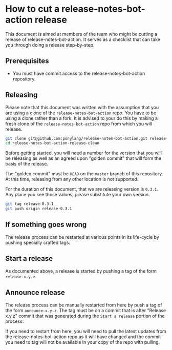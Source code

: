 # How to cut a release-notes-bot-action release

This document is aimed at members of the team who might be cutting a release of release-notes-bot-action. It serves as a checklist that can take you through doing a release step-by-step.

## Prerequisites

* You must have commit access to the release-notes-bot-action repository.

## Releasing

Please note that this document was written with the assumption that you are using a clone of the `release-notes-bot-action` repo. You have to be using a clone rather than a fork. It is advised to your do this by making a fresh clone of the `release-notes-bot-action` repo from which you will release.

```bash
git clone git@github.com:ponylang/release-notes-bot-action.git release-notes-bot-action-release-clean
cd release-notes-bot-action-release-clean
```

Before getting started, you will need a number for the version that you will be releasing as well as an agreed upon "golden commit" that will form the basis of the release.

The "golden commit" must be `HEAD` on the `master` branch of this repository. At this time, releasing from any other location is not supported.

For the duration of this document, that we are releasing version is `0.3.1`. Any place you see those values, please substitute your own version.

```bash
git tag release-0.3.1
git push origin release-0.3.1
```

## If something goes wrong

The release process can be restarted at various points in its life-cycle by pushing specially crafted tags.

## Start a release

As documented above, a release is started by pushing a tag of the form `release-x.y.z`.

## Announce release

The release process can be manually restarted from here by push a tag of the form `announce-x.y.z`. The tag must be on a commit that is after "Release x.y.z" commit that was generated during the `Start a release` portion of the process.

If you need to restart from here, you will need to pull the latest updates from the release-notes-bot-action repo as it will have changed and the commit you need to tag will not be available in your copy of the repo with pulling.
